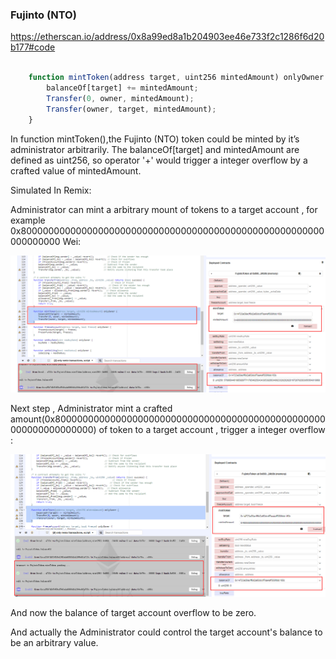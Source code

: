
### Fujinto (NTO)
https://etherscan.io/address/0x8a99ed8a1b204903ee46e733f2c1286f6d20b177#code


```javascript
	
    function mintToken(address target, uint256 mintedAmount) onlyOwner {
        balanceOf[target] += mintedAmount;
        Transfer(0, owner, mintedAmount);
        Transfer(owner, target, mintedAmount);
    }
```

In function mintToken(),the Fujinto (NTO) token could be minted by it’s administrator arbitrarily. The balanceOf[target] and mintedAmount are defined as uint256, so operator '+' would trigger a integer overflow by a crafted value of mintedAmount.

Simulated In Remix:

Administrator can mint a arbitrary mount of tokens to a target account , for example 0x8000000000000000000000000000000000000000000000000000000000000000 Wei:

![](./step1.png)

Next step , Administrator mint a crafted amount(0x8000000000000000000000000000000000000000000000000000000000000000) of token to a target account , trigger a integer overflow :

![](./step2.png)

And now the balance of target account overflow to be zero.

And actually the Administrator could control the target account's balance to be an arbitrary value.


